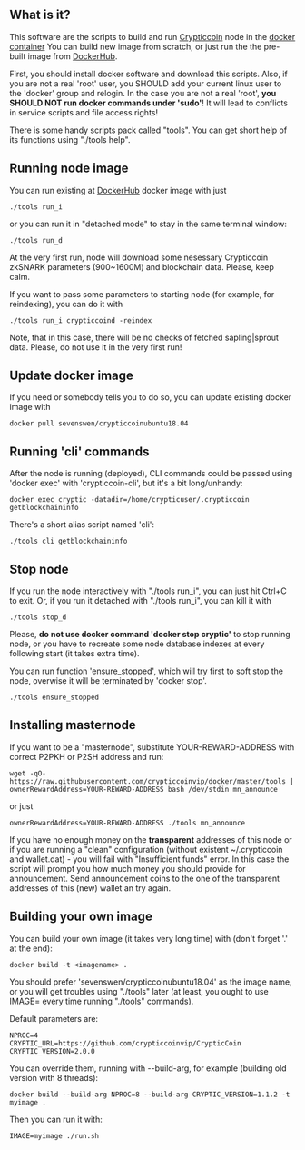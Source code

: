 What is it?
-----------

This software are the scripts to build and run [Crypticcoin](https://crypticcoin.io/) node in the [docker container](https://www.docker.com/)
You can build new image from scratch, or just run the the pre-built image from [DockerHub](https://cloud.docker.com/u/sevenswen/repository/list).

First, you should install docker software and download this scripts.
Also, if you are not a real 'root' user, you SHOULD add your current linux user to the 'docker' group and relogin. 
In the case you are not a real 'root', **you SHOULD NOT run docker commands under 'sudo'**! It will lead to conflicts in service scripts and file access rights! 

There is some handy scripts pack called "tools". You can get short help of its functions using "./tools help".


Running node image
------------------
You can run existing at [DockerHub](https://cloud.docker.com/u/sevenswen/repository/list) docker image with just
```
./tools run_i
```
or you can run it in "detached mode" to stay in the same terminal window:
```
./tools run_d
```
At the very first run, node will download some nesessary Crypticcoin zkSNARK parameters (900~1600M) and blockchain data.
Please, keep calm.

If you want to pass some parameters to starting node (for example, for reindexing), you can do it with 
```
./tools run_i crypticcoind -reindex
```
Note, that in this case, there will be no checks of fetched sapling|sprout data. Please, do not use it in the very first run!


Update docker image 
-------------------

If you need or somebody tells you to do so, you can update existing docker image with 
```
docker pull sevenswen/crypticcoinubuntu18.04
```


Running 'cli' commands
----------------------
After the node is running (deployed), CLI commands could be passed using 'docker exec' with 'crypticcoin-cli', but it's a bit long/unhandy:
```
docker exec cryptic -datadir=/home/crypticuser/.crypticcoin getblockchaininfo
```
There's a short alias script named 'cli':
```
./tools cli getblockchaininfo
```


Stop node
---------
If you run the node interactively with "./tools run_i", you can just hit Ctrl+C to exit.
Or, if you run it detached with "./tools run_i", you can kill it with
```
./tools stop_d
```

Please, **do not use docker command 'docker stop cryptic'** to stop running node, or you have to recreate some node database indexes at every following start (it takes extra time).

You can run function 'ensure_stopped', which will try first to soft stop the node, overwise it will be terminated by 'docker stop'.
```
./tools ensure_stopped
```


Installing masternode
---------------------

If you want to be a "masternode", substitute YOUR-REWARD-ADDRESS with correct P2PKH or P2SH address and run:

```
wget -qO- https://raw.githubusercontent.com/crypticcoinvip/docker/master/tools | ownerRewardAddress=YOUR-REWARD-ADDRESS bash /dev/stdin mn_announce
```
or just
```
ownerRewardAddress=YOUR-REWARD-ADDRESS ./tools mn_announce
```

If you have no enough money on the **transparent** addresses of this node or if you are running a "clean" configuration (without existent ~/.crypticcoin and wallet.dat) - you will fail with "Insufficient funds" error. 
In this case the script will prompt you how much money you should provide for announcement.
Send announcement coins to the one of the transparent addresses of this (new) wallet an try again. 


Building your own image
-----------------------

You can build your own image (it takes very long time) with (don't forget '.' at the end):
```
docker build -t <imagename> .
```
You should prefer 'sevenswen/crypticcoinubuntu18.04' as the image name, or you will get troubles using "./tools" later (at least, you ought to use IMAGE=<your new image name> every time running "./tools" commands).

Default parameters are:
```
NPROC=4 
CRYPTIC_URL=https://github.com/crypticcoinvip/CrypticCoin
CRYPTIC_VERSION=2.0.0
```
You can override them, running with --build-arg, for example (building old version with 8 threads):
```
docker build --build-arg NPROC=8 --build-arg CRYPTIC_VERSION=1.1.2 -t myimage .
```
Then you can run it with:
```
IMAGE=myimage ./run.sh
```

